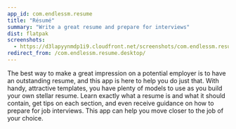 ```yaml
---
app_id: com.endlessm.resume
title: "Résumé"
summary: "Write a great resume and prepare for interviews"
dist: flatpak
screenshots:
  - https://d3lapyynmdp1i9.cloudfront.net/screenshots/com.endlessm.resume/es/com.endlessm.resume-screenshot1.jpg
redirect_from: /com.endlessm.resume.desktop/
---
```


<p>The best way to make a great impression on a potential employer is to have an outstanding resume, and this app is here to help you do just that. With handy, attractive templates, you have plenty of models to use as you build your own stellar resume. Learn exactly what a resume is and what it should contain, get tips on each section, and even receive guidance on how to prepare for job interviews. This app can help you move closer to the job of your choice.</p>